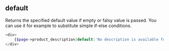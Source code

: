 ## default

Returns the specified default value if empty or falsy value is passed. You can use it for example to substitute simple if-else conditions.

```php
<div>
    {$page->product_description|default:'No description is available for this product.'}
</div>
```